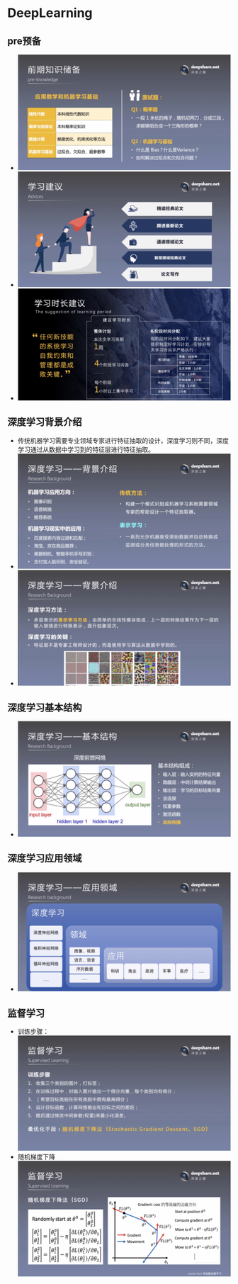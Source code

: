 # DeepLearning

## pre预备

* !['dyngq_images'](images/dyngq_2019-09-14-15-52-12.png)
* !['dyngq_images'](images/dyngq_2019-09-14-16-06-27.png)
* !['dyngq_images'](images/dyngq_2019-09-14-16-08-45.png)

## 深度学习背景介绍

* 传统机器学习需要专业领域专家进行特征抽取的设计，深度学习则不同，深度学习通过从数据中学习到的特征层进行特征抽取。
* !['dyngq_images'](images/dyngq_2019-09-14-16-14-59.png)
* !['dyngq_images'](images/dyngq_2019-09-14-16-15-19.png)

## 深度学习基本结构

* !['dyngq_images'](images/dyngq_2019-09-14-16-31-14.png)

## 深度学习应用领域

* !['dyngq_images'](images/dyngq_2019-09-14-16-31-48.png)

## 监督学习

* 训练步骤：
!['dyngq_images'](images/dyngq_2019-09-14-16-36-04.png)
* 随机梯度下降
!['dyngq_images'](images/dyngq_2019-09-14-17-36-46.png)
